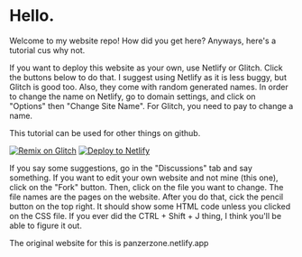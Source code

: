 # Hello.
Welcome to my website repo! How did you get here? Anyways, here's a tutorial cus why not.

If you want to deploy this website as your own, use Netlify or Glitch. Click the buttons below to do that. I suggest using Netlify as it is less buggy, but Glitch is good too. Also, they come with random generated names.
In order to change the name on Netlify, go to domain settings, and click on "Options" then "Change Site Name". For Glitch, you need to pay to change a name.

This tutorial can be used for other things on github.

<a target="_blank" href="https://glitch.com/edit/#!/import/github/GermanicPanzer/workpls"><img alt="Remix on Glitch" src="https://binbashbanana.github.io/deploy-buttons/buttons/remade/glitch.svg"></a>
<a target="_blank" href="https://app.netlify.com/start/deploy?repository=https://github.com/GermanicPanzer/workpls"><img alt="Deploy to Netlify" src="https://binbashbanana.github.io/deploy-buttons/buttons/remade/netlify.svg"></a>

If you say some suggestions, go in the "Discussions" tab and say something. If you want to edit your own website and not mine (this one), click on the "Fork" button. Then, click on the file you want to change. The file names are the pages on the website. After you do that, cick the pencil button on the top right. It should show some HTML code unless you clicked on the CSS file. If you ever did the CTRL + Shift + J thing, I think you'll be able to figure it out.

The original website for this is panzerzone.netlify.app
